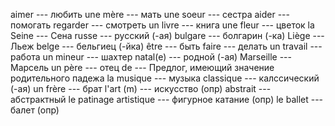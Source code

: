 aimer --- любить
une mère --- мать
une soeur --- сестра
aider --- помогать
regarder --- смотреть
un livre --- книга
une fleur --- цветок
la Seine --- Сена
russe --- русский (-ая)
bulgare --- болгарин (-ка)
Liège --- Льеж
belge --- бельгиец (-йка)
être --- быть
faire --- делать
un travail --- работа
un mineur --- шахтер
natal(e) --- родной (-ая)
Marseille --- Марсель
un père --- отец
de --- Предлог, имеющий значение родительного падежа
la musique --- музыка
classique --- калссический (-ая)
un frère --- брат
l'art (m) --- искусство (опр)
abstrait --- абстрактный
le patinage artistique --- фигурное катание (опр)
le ballet --- балет (опр)
